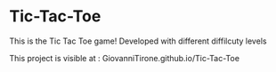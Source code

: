 # Tic-Tac-Toe

This is the Tic Tac Toe game! Developed with different diffilcuty levels

This project is visible at : GiovanniTirone.github.io/Tic-Tac-Toe
